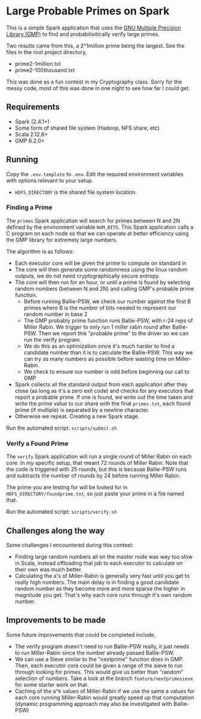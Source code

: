 # Large Probable Primes on Spark

This is a simple Spark application that uses the [GNU Multiple Precision Library (GMP)](https://gmplib.org/) to find and probabilisitically verify large primes.

Two results came from this, a 2^1million prime being the largest. See the files in the root project directory,
- prime2-1million.txt
- prime2-100thousand.txt

This was done as a fun contest in my Cryptography class. Sorry for the messy code,
most of this was done in one night to see how far I could get.

## Requirements

- Spark (2.4.1+)
- Some form of shared file system (Hadoop, NFS share, etc)
- Scala 2.12.8+
- GMP 6.2.0+

## Running

Copy the `.env.template` to `.env`.  Edit the required environment variables with
options relevant to your setup. 

- `HDFS_DIRECTORY` is the shared file system location.

### Finding a Prime

The `primes` Spark application will search for primes between N and 2N defined by
the environment variable `NUM_BITS`. This Spark application calls a C program on
each node so that we can operate at better efficiency using the GMP library for extremely
large numbers.

The algorithm is as follows:

- Each executor core will be given the prime to compute on standard in
- The core will then generate some randomness using the linux random outputs,
we do not need cryptographically secure entropy.
- The core will then run for an hour, or until a prime is found by selecting
random numbers (between N and 2N) and calling GMP's probable prime function.
    - Before running Ballie-PSW, we check our number against the first B primes
    where B is the number of bits needed to represent our random number in base 2
    - The GMP probably prime function runs Ballie-PSW, with r-24 reps of Miller
    Rabin. We trigger to only run 1 miller rabin round after Ballie-PSW. Then
    we report this "probable prime" to the driver so we can run the verify program.
    - We do this as an optimization since it's much harder to find a candidate number
    than it is to calculate the Ballie-PSW. This way we can try as many numbers as
    possible before wasting time on Miller-Rabin.
    - We check to ensure our number is odd before beginning our call to GMP
- Spark collects all the standard output from each application after they close (as long as it's a zero exit code) and checks for any executors that report a probable prime. If one is found, we write out the time taken and write the prime value to our share with the final `primes.txt`, each found prime (if multiple) is separated by a newline character.
- Otherwise we repeat. Creating a new Spark stage.

Run the automated script:
`scripts/submit.sh`

### Verify a Found Prime

The `verify` Spark application will run a single round of Miller Rabin on each core. 
In my specific setup, that meant 72 rounds of Miller Rabin. Note that the code
is triggered with 25 rounds, but this is because Ballie-PSW runs and subtracts 
the number of rounds by 24 before running Miller Rabin. 

The prime you are testing for will be looked for in `HDFS_DIRECTORY/foundprime.txt`,
so just paste your prime in a file named that.

Run the automated script:
`scripts/verify.sh`

## Challenges along the way

Some challenges I encountered during this contest:

- Finding large random numbers all on the master node was way too slow in Scala,
instead offloading that job to each executor to calculate on their own was much better.
- Calculating the a's of Miller-Rabin is generally very fast until you get to really
high numbers. The main delay is in finding a good candidate random number as they
become more and more sparse the higher in magnitude you get. That's why each core
runs through it's own random number.

## Improvements to be made

Some future improvements that could be completed include,

- The verify program doesn't need to run Ballie-PSW really, it just needs to run
Miller-Rabin since the number already passed Ballie-PSW.
- We can use a Sieve similar to the "nextprime" function does in GMP. Then, each
executor core could be given a range of the sieve to run through looking for primes.
This would give us better than "random" selection of numbers. Take a look at the branch
`feature/nextprimesieve` for some starter work on that.
- Caching of the a^k values of Miller-Rabin if we use the same a values for each core
running Miller-Rabin would greatly speed up that computation (dynamic programming approach may also be investigated with Ballie-PSW)
 
